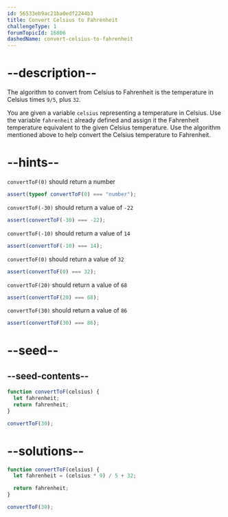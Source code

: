```yaml
---
id: 56533eb9ac21ba0edf2244b3
title: Convert Celsius to Fahrenheit
challengeType: 1
forumTopicId: 16806
dashedName: convert-celsius-to-fahrenheit
---
```


# --description--

The algorithm to convert from Celsius to Fahrenheit is the temperature in Celsius times `9/5`, plus `32`.

You are given a variable `celsius` representing a temperature in Celsius. Use the variable `fahrenheit` already defined and assign it the Fahrenheit temperature equivalent to the given Celsius temperature. Use the algorithm mentioned above to help convert the Celsius temperature to Fahrenheit.

# --hints--

`convertToF(0)` should return a number

```js
assert(typeof convertToF(0) === "number");
```

`convertToF(-30)` should return a value of `-22`

```js
assert(convertToF(-30) === -22);
```

`convertToF(-10)` should return a value of `14`

```js
assert(convertToF(-10) === 14);
```

`convertToF(0)` should return a value of `32`

```js
assert(convertToF(0) === 32);
```

`convertToF(20)` should return a value of `68`

```js
assert(convertToF(20) === 68);
```

`convertToF(30)` should return a value of `86`

```js
assert(convertToF(30) === 86);
```

# --seed--

## --seed-contents--

```js
function convertToF(celsius) {
  let fahrenheit;
  return fahrenheit;
}

convertToF(30);
```

# --solutions--

```js
function convertToF(celsius) {
  let fahrenheit = (celsius * 9) / 5 + 32;

  return fahrenheit;
}

convertToF(30);
```

